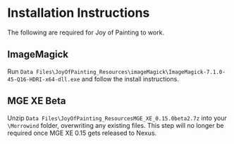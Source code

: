 # Installation Instructions

The following are required for Joy of Painting to work.

## ImageMagick
Run `Data Files\JoyOfPainting_Resources\imageMagick\ImageMagick-7.1.0-45-Q16-HDRI-x64-dll.exe` and follow the install instructions.

## MGE XE Beta
Unzip `Data Files\JoyOfPainting_ResourcesMGE_XE_0.15.0beta2.7z` into your `\Morrowind` folder, overwriting any existing files. This step will no longer be required once MGE XE 0.15 gets released to Nexus.
